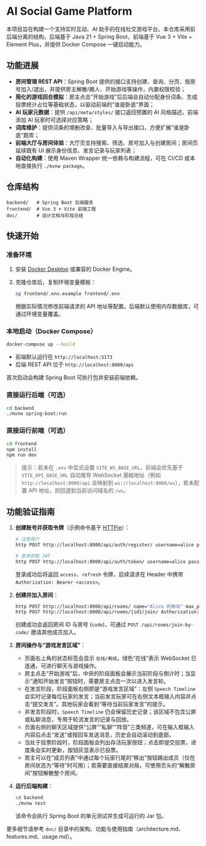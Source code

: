 # AI Social Game Platform

本项目旨在构建一个支持实时互动、AI 助手的在线社交游戏平台。本仓库采用前后端分离的结构，后端基于 Java 21 + Spring Boot，前端基于 Vue 3 + Vite + Element Plus，并提供 Docker Compose 一键启动能力。

## 功能进展

- **房间管理 REST API**：Spring Boot 提供的接口支持创建、查询、分页、按房号加入/退出，并提供房主解散/踢人、开始游戏等操作，内置权限校验；
- **简化的游戏回合模拟**：房主点击“开始游戏”后后端会自动分配身份词条、生成投票统计占位等基础状态，以驱动前端的“谁是卧底”界面；
- **AI 玩家元数据**：提供 `/api/meta/styles/` 接口返回预置的 AI 风格描述，前端添加 AI 玩家时可选择对应策略；
- **词库维护**：提供词条的增删改查、批量导入与导出接口，方便扩展“谁是卧底”题库；
- **前端大厅与房间体验**：大厅页支持搜索、筛选、房号加入与创建房间；房间页延续既有 UI 展示身份信息、发言记录与玩家列表；
- **自动化构建**：使用 Maven Wrapper 统一依赖与构建流程，可在 CI/CD 或本地直接执行 `./mvnw package`。

## 仓库结构

```text
backend/   # Spring Boot 后端服务
frontend/  # Vue 3 + Vite 前端工程
doc/       # 设计文档与阶段总结
```

## 快速开始

### 准备环境

1. 安装 [Docker Desktop](https://www.docker.com/) 或兼容的 Docker Engine。
2. 克隆仓库后，复制环境变量模板：

   ```bash
   cp frontend/.env.example frontend/.env
   ```

   根据实际情况修改前端请求的 API 地址等配置。后端默认使用内存数据库，可通过环境变量覆盖。

### 本地启动（Docker Compose）

```bash
docker-compose up --build
```

- 前端默认运行在 `http://localhost:5173`
- 后端 REST API 位于 `http://localhost:8000/api`

首次启动会构建 Spring Boot 可执行包并安装前端依赖。

### 直接运行后端（可选）

```bash
cd backend
./mvnw spring-boot:run
```

### 直接运行前端（可选）

```bash
cd frontend
npm install
npm run dev
```

> 提示：若未在 `.env` 中显式设置 `VITE_WS_BASE_URL`，前端会优先基于 `VITE_API_BASE_URL` 自动推导 WebSocket 基础地址（例如 `http://localhost:8000/api` 会映射到 `ws://localhost:8000/ws`），若未配置 API 地址，则回退到当前访问域名的 `/ws`。

## 功能验证指南

1. **创建账号并获取令牌**（示例命令基于 [HTTPie](https://httpie.io/)）：

   ```bash
   # 注册用户
   http POST http://localhost:8000/api/auth/register/ username=alice password=Passw0rd! display_name=Alice

   # 登录获取 JWT
   http POST http://localhost:8000/api/auth/token/ username=alice password=Passw0rd!
   ```

   登录成功后将返回 `access`、`refresh` 令牌，后续请求在 Header 中携带 `Authorization: Bearer <access>`。

2. **创建并加入房间**：

   ```bash
   http POST http://localhost:8000/api/rooms/ name="Alice 的房间" max_players:=6 Authorization:"Bearer <access>"
   http POST http://localhost:8000/api/rooms/{id}/join/ Authorization:"Bearer <access>"
   ```

   创建成功会返回房间 ID 与房号 (`code`)，可通过 `POST /api/rooms/join-by-code/` 邀请其他成员加入。

3. **房间操作与“游戏发言区域”**：
   - 页面右上角的状态标签会显示 `在线/离线`，绿色“在线”表示 WebSocket 已连通，可进行聊天与游戏操作。
   - 房主点击“开始游戏”后，中央的阶段面板会展示当前阶段与倒计时；当显示“通知开始发言”按钮时，需要房主点击一次以进入发言轮。
   - 在发言阶段，阶段面板右侧即是“游戏发言区域”：左侧 `Speech Timeline` 会实时记录每位玩家的发言；当前发言玩家可在右侧文本框输入内容并点击“提交发言”。其他玩家会看到“等待当前玩家发言”的提示。
   - 非发言阶段时，`Speech Timeline` 仍会保留历史记录；该区域不包含公屏或私聊消息，专用于轮流发言的记录与回放。
   - 页面右侧的聊天区域提供“公屏”“私聊”“阵营”三类频道，可在输入框输入内容后点击“发送”或按回车发送消息，历史会自动滚动到底部。
   - 当处于投票阶段时，阶段面板会列出存活玩家按钮；点击即提交投票，进度条会实时更新，按钮灰显表示已投票。
   - 房主可以在“成员列表”中通过每个玩家行尾的“移出”按钮踢出成员（仅在房间状态为“等待”时可用）；若需要直接结束对局，可使用页头的“解散房间”按钮解散整个房间。

4. **运行后端构建**：

   ```bash
   cd backend
   ./mvnw test
   ```

   该命令会执行 Spring Boot 的单元测试并生成可运行的 Jar 包。

更多细节请参考 `doc/` 目录中的架构、功能与使用指南（architecture.md、features.md、usage.md）。

